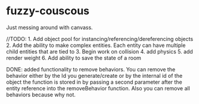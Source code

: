 # fuzzy-couscous

Just messing around with canvass.


//TODO: 
    1. Add object pool for instancing/referencing/dereferencing objects
    2. Add the ability to make complex entities. Each entity can have multiple child entities that are tied to 
    3. Begin work on collision
    4. add physics
    5. add render weight
    6. Add ability to save the state of a room


DONE:
    added functionality to remove behaviors. You can remove the behavior either by the Id you generate/create or by the internal
    id of the object the function is stored in by passing a second parameter after the entity reference into the removeBehavior
    function. Also you can remove all behaviors because why not.
